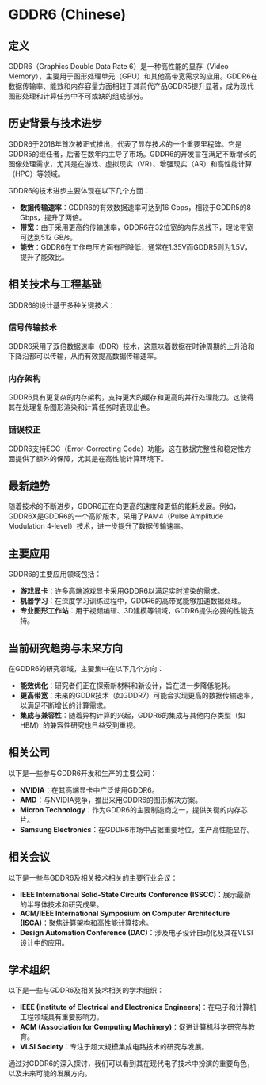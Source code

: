 # GDDR6 (Chinese)

## 定义

GDDR6（Graphics Double Data Rate 6）是一种高性能的显存（Video Memory），主要用于图形处理单元（GPU）和其他高带宽需求的应用。GDDR6在数据传输率、能效和内存容量方面相较于其前代产品GDDR5提升显著，成为现代图形处理和计算任务中不可或缺的组成部分。

## 历史背景与技术进步

GDDR6于2018年首次被正式推出，代表了显存技术的一个重要里程碑。它是GDDR5的继任者，后者在数年内主导了市场。GDDR6的开发旨在满足不断增长的图像处理需求，尤其是在游戏、虚拟现实（VR）、增强现实（AR）和高性能计算（HPC）等领域。

GDDR6的技术进步主要体现在以下几个方面：

- **数据传输速率**：GDDR6的有效数据速率可达到16 Gbps，相较于GDDR5的8 Gbps，提升了两倍。
- **带宽**：由于采用更高的传输速率，GDDR6在32位宽的内存总线下，理论带宽可达到512 GB/s。
- **能效**：GDDR6在工作电压方面有所降低，通常在1.35V而GDDR5则为1.5V，提升了能效比。

## 相关技术与工程基础

GDDR6的设计基于多种关键技术：

### 信号传输技术

GDDR6采用了双倍数据速率（DDR）技术，这意味着数据在时钟周期的上升沿和下降沿都可以传输，从而有效提高数据传输速率。

### 内存架构

GDDR6具有更复杂的内存架构，支持更大的缓存和更高的并行处理能力。这使得其在处理复杂图形渲染和计算任务时表现出色。

### 错误校正

GDDR6支持ECC（Error-Correcting Code）功能，这在数据完整性和稳定性方面提供了额外的保障，尤其是在高性能计算环境下。

## 最新趋势

随着技术的不断进步，GDDR6正在向更高的速度和更低的能耗发展。例如，GDDR6X是GDDR6的一个高阶版本，采用了PAM4（Pulse Amplitude Modulation 4-level）技术，进一步提升了数据传输速率。

## 主要应用

GDDR6的主要应用领域包括：

- **游戏显卡**：许多高端游戏显卡采用GDDR6以满足实时渲染的需求。
- **机器学习**：在深度学习训练过程中，GDDR6的高带宽能够加速数据处理。
- **专业图形工作站**：用于视频编辑、3D建模等领域，GDDR6提供必要的性能支持。

## 当前研究趋势与未来方向

在GDDR6的研究领域，主要集中在以下几个方向：

- **能效优化**：研究者们正在探索新材料和新设计，旨在进一步降低能耗。
- **更高带宽**：未来的GDDR技术（如GDDR7）可能会实现更高的数据传输速率，以满足不断增长的计算需求。
- **集成与兼容性**：随着异构计算的兴起，GDDR6的集成与其他内存类型（如HBM）的兼容性研究也日益受到重视。

## 相关公司

以下是一些参与GDDR6开发和生产的主要公司：

- **NVIDIA**：在其高端显卡中广泛使用GDDR6。
- **AMD**：与NVIDIA竞争，推出采用GDDR6的图形解决方案。
- **Micron Technology**：作为GDDR6的主要制造商之一，提供关键的内存芯片。
- **Samsung Electronics**：在GDDR6市场中占据重要地位，生产高性能显存。

## 相关会议

以下是一些与GDDR6及相关技术相关的主要行业会议：

- **IEEE International Solid-State Circuits Conference (ISSCC)**：展示最新的半导体技术和研究成果。
- **ACM/IEEE International Symposium on Computer Architecture (ISCA)**：聚焦计算架构和高性能计算技术。
- **Design Automation Conference (DAC)**：涉及电子设计自动化及其在VLSI设计中的应用。

## 学术组织

以下是一些与GDDR6及相关技术相关的学术组织：

- **IEEE (Institute of Electrical and Electronics Engineers)**：在电子和计算机工程领域具有重要影响力。
- **ACM (Association for Computing Machinery)**：促进计算机科学研究与教育。
- **VLSI Society**：专注于超大规模集成电路技术的研究与发展。

通过对GDDR6的深入探讨，我们可以看到其在现代电子技术中扮演的重要角色，以及未来可能的发展方向。